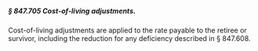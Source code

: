 ##### § 847.705 Cost-of-living adjustments. #####

Cost-of-living adjustments are applied to the rate payable to the retiree or survivor, including the reduction for any deficiency described in § 847.608.
